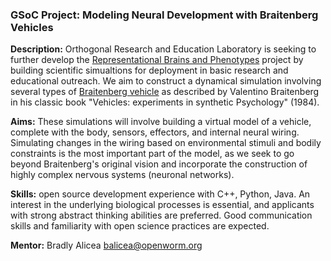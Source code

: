 ### GSoC Project: Modeling Neural Development with Braitenberg Vehicles

**Description:** Orthogonal Research and Education Laboratory is seeking to further develop the [Representational Brains and Phenotypes](https://representational-brains-phenotypes.weebly.com/) project by building scientific simualtions for deployment in basic research and educational outreach. We aim to construct a dynamical simulation involving several types of [Braitenberg vehicle](https://en.wikipedia.org/wiki/Braitenberg_vehicle) as described by Valentino Braitenberg in his classic book "Vehicles: experiments in synthetic Psychology" (1984).


**Aims:**  These simulations will involve building a virtual model of a vehicle, complete with the body, sensors, effectors, and internal neural wiring. Simulating changes in the wiring based on environmental stimuli and bodily constraints is the most important part of the model, as we seek to go beyond Braitenberg's original vision and incorporate the construction of highly complex nervous systems (neuronal networks).  


**Skills:** open source development experience with C++, Python, Java. An interest in the underlying biological processes is essential, and applicants with strong abstract thinking abilities are preferred. Good communication skills and familiarity with open science practices are expected.  

**Mentor:** Bradly Alicea [balicea@openworm.org](mailto:balicea@openworm.org)  
